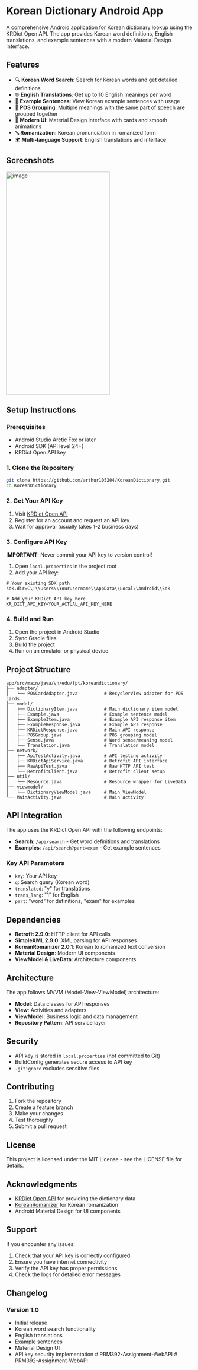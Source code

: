 # Korean Dictionary Android App

A comprehensive Android application for Korean dictionary lookup using the KRDict Open API. The app provides Korean word definitions, English translations, and example sentences with a modern Material Design interface.

## Features

- 🔍 **Korean Word Search**: Search for Korean words and get detailed definitions
- 🌐 **English Translations**: Get up to 10 English meanings per word
- 📝 **Example Sentences**: View Korean example sentences with usage
- 🎯 **POS Grouping**: Multiple meanings with the same part of speech are grouped together
- 📱 **Modern UI**: Material Design interface with cards and smooth animations
- 🔤 **Romanization**: Korean pronunciation in romanized form
- 🌍 **Multi-language Support**: English translations and interface

## Screenshots

<img width="280" height="601" alt="image" src="https://github.com/user-attachments/assets/31889206-3d6c-47c5-a877-519b333a3602" />


## Setup Instructions

### Prerequisites

- Android Studio Arctic Fox or later
- Android SDK (API level 24+)
- KRDict Open API key

### 1. Clone the Repository

```bash
git clone https://github.com/arthur105204/KoreanDictionary.git
cd KoreanDictionary
```

### 2. Get Your API Key

1. Visit [KRDict Open API](https://krdict.korean.go.kr/openApi/openApiInfo)
2. Register for an account and request an API key
3. Wait for approval (usually takes 1-2 business days)

### 3. Configure API Key

**IMPORTANT**: Never commit your API key to version control!

1. Open `local.properties` in the project root
2. Add your API key:
```properties
# Your existing SDK path
sdk.dir=C\:\\Users\\YourUsername\\AppData\\Local\\Android\\Sdk

# Add your KRDict API key here
KR_DICT_API_KEY=YOUR_ACTUAL_API_KEY_HERE
```

### 4. Build and Run

1. Open the project in Android Studio
2. Sync Gradle files
3. Build the project
4. Run on an emulator or physical device

## Project Structure

```
app/src/main/java/vn/edu/fpt/koreandictionary/
├── adapter/
│   └── POSCardAdapter.java          # RecyclerView adapter for POS cards
├── model/
│   ├── DictionaryItem.java          # Main dictionary item model
│   ├── Example.java                 # Example sentence model
│   ├── ExampleItem.java             # Example API response item
│   ├── ExampleResponse.java         # Example API response
│   ├── KRDictResponse.java          # Main API response
│   ├── POSGroup.java                # POS grouping model
│   ├── Sense.java                   # Word sense/meaning model
│   └── Translation.java             # Translation model
├── network/
│   ├── ApiTestActivity.java         # API testing activity
│   ├── KRDictApiService.java        # Retrofit API interface
│   ├── RawApiTest.java              # Raw HTTP API test
│   └── RetrofitClient.java          # Retrofit client setup
├── util/
│   └── Resource.java                # Resource wrapper for LiveData
├── viewmodel/
│   └── DictionaryViewModel.java     # Main ViewModel
└── MainActivity.java                # Main activity
```

## API Integration

The app uses the KRDict Open API with the following endpoints:

- **Search**: `/api/search` - Get word definitions and translations
- **Examples**: `/api/search?part=exam` - Get example sentences

### Key API Parameters

- `key`: Your API key
- `q`: Search query (Korean word)
- `translated`: "y" for translations
- `trans_lang`: "1" for English
- `part`: "word" for definitions, "exam" for examples

## Dependencies

- **Retrofit 2.9.0**: HTTP client for API calls
- **SimpleXML 2.9.0**: XML parsing for API responses
- **KoreanRomanizer 2.0.1**: Korean to romanized text conversion
- **Material Design**: Modern UI components
- **ViewModel & LiveData**: Architecture components

## Architecture

The app follows MVVM (Model-View-ViewModel) architecture:

- **Model**: Data classes for API responses
- **View**: Activities and adapters
- **ViewModel**: Business logic and data management
- **Repository Pattern**: API service layer

## Security

- API key is stored in `local.properties` (not committed to Git)
- BuildConfig generates secure access to API key
- `.gitignore` excludes sensitive files

## Contributing

1. Fork the repository
2. Create a feature branch
3. Make your changes
4. Test thoroughly
5. Submit a pull request

## License

This project is licensed under the MIT License - see the LICENSE file for details.

## Acknowledgments

- [KRDict Open API](https://krdict.korean.go.kr/openApi/openApiInfo) for providing the dictionary data
- [KoreanRomanizer](https://github.com/crizin/KoreanRomanizer) for Korean romanization
- Android Material Design for UI components

## Support

If you encounter any issues:

1. Check that your API key is correctly configured
2. Ensure you have internet connectivity
3. Verify the API key has proper permissions
4. Check the logs for detailed error messages

## Changelog

### Version 1.0
- Initial release
- Korean word search functionality
- English translations
- Example sentences
- Material Design UI
- API key security implementation 
#   P R M 3 9 2 - A s s i g n m e n t - W e b A P I  
 #   P R M 3 9 2 - A s s i g n m e n t - W e b A P I  
 